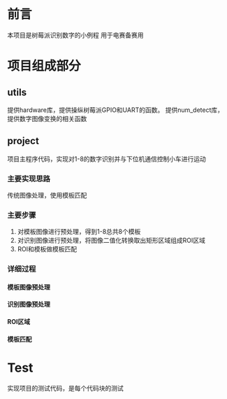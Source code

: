 # 前言
本项目是树莓派识别数字的小例程
用于电赛备赛用

# 项目组成部分

## utils
提供hardware库，提供操纵树莓派GPIO和UART的函数。
提供num_detect库，提供数字图像变换的相关函数

## project
项目主程序代码，实现对1-8的数字识别并与下位机通信控制小车进行运动

### 主要实现思路
传统图像处理，使用模板匹配

### 主要步骤
1. 对模板图像进行预处理，得到1-8总共8个模板
2. 对识别图像进行预处理，将图像二值化转换取出矩形区域组成ROI区域
3. ROI和模板做模板匹配

### 详细过程

#### 模板图像预处理

#### 识别图像预处理

#### ROI区域

#### 模板匹配

# Test
实现项目的测试代码，是每个代码块的测试







